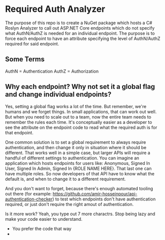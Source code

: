 # Required Auth Analyzer

The purpose of this repo is to create a NuGet package which hosts a C# Roslyn Analyzer to call out ASP.NET Core endpoints which do not specify what AuthN/AuthZ is needed for an individual endpoint. The purpose is to force each endpoint to have an attribute specifying the level of AuthN/AuthZ required for said endpoint.

## Some Terms

AuthN = Authentication
AuthZ = Authorization

## Why each endpoint? Why not set it a global flag and change individual endpoints?

Yes, setting a global flag works a lot of the time. But remember, we're humans and we forget things. In small applications, that can work out well. But when you need to scale out to a team, now the entire team needs to remember the rules each time. It's conceptually easier as a developer to see the attribute on the endpoint code to read what the required auth is for that endpoint.

One common solution is to set a global requirement to always require authentication, and then change it only in situation where it should be different. That works well in a simple case, but larger APIs will require a handful of different settings to authentication. You can imagine an application which hosts endpoints for users like: Anonymous, Signed In User, Signed In Admin, Signed In {ROLE NAME HERE}. That last one can have multiple roles. So now developers of that API have to know what the default is, and when to change it to a different requirement.

And you don't want to forget, because there's enough automated tooling out there (for example: https://github.com/amir-hosseinpour/api-authentication-checker) to test which endpoints don't have authentication required, or just don't require the right amout of authentication.



Is it more work? Yeah, you type out 7 more charactrs. Stop being lazy and make your code easier to understand. 


- You prefer the code that way
- 


